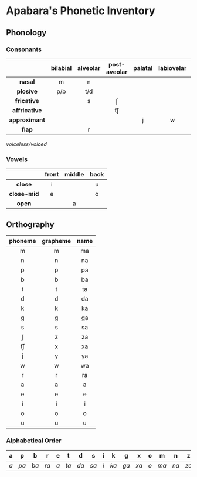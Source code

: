 # Apabara's Phonetic Inventory

## Phonology

### Consonants
|                 | **bilabial** | **alveolar** | **post-aveolar** | **palatal** | **labiovelar** | **velar** |
|:---------------:|:------------:|:------------:|:----------------:|:-----------:|:--------------:|:---------:|
|    **nasal**    |       m      |       n      |                  |             |                |           |
|   **plosive**   |      p/b     |      t/d     |                  |             |                |    k/g    |
|  **fricative**  |              |       s      |         ʃ        |             |                |           |
| **affricative** |              |              |        t͡ʃ        |             |                |           |
| **approximant** |              |              |                  |      j      |        w       |           |
|    **flap**     |              |       r      |                  |             |                |           |

*voiceless/voiced*

### Vowels
|               | **front** | **middle** | **back** |
|:-------------:|:---------:|:----------:|:--------:|
|   **close**   |     i     |            |     u    |
| **close-mid** |     e     |            |     o    |
|    **open**   |           |      a     |          |

## Orthography
| **phoneme** | **grapheme** |  **name**  |
|:-----------:|:------------:|:----------:|
|      m      |       m      |     ma     |
|      n      |       n      |     na     |
|      p      |       p      |     pa     |
|      b      |       b      |     ba     |
|      t      |       t      |     ta     |
|      d      |       d      |     da     |
|      k      |       k      |     ka     |
|      g      |       g      |     ga     |
|      s      |       s      |     sa     |
|      ʃ      |       z      |     za     |
|      t͡ʃ     |       x      |     xa     |
|      j      |       y      |     ya     |
|      w      |       w      |     wa     |
|      r      |       r      |     ra     |
|      a      |       a      |      a     |
|      e      |       e      |      e     |
|      i      |       i      |      i     |
|      o      |       o      |      o     |
|      u      |       u      |      u     |

### Alphabetical Order
| a | p  | b  | r  | e | t  | d  | s  | i | k  | g  | x  | o | m  | n  | z  | u | w  | y  |
|:-:|:--:|:--:|:--:|:-:|:--:|:--:|:--:|:-:|:--:|:--:|:--:|:-:|:--:|:--:|:--:|:-:|:--:|:--:|
|*a*|*pa*|*ba*|*ra*|*a*|*ta*|*da*|*sa*|*i*|*ka*|*ga*|*xa*|*o*|*ma*|*na*|*za*|*u*|*wa*|*ya*|

